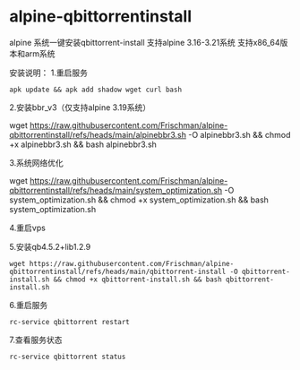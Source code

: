 # alpine-qbittorrentinstall
alpine 系统一键安装qbittorrent-install
支持alpine 3.16-3.21系统
支持x86_64版本和arm系统

安装说明： 
 1.重启服务
    
    apk update && apk add shadow wget curl bash


 2.安装bbr_v3（仅支持alpine 3.19系统）

   wget https://raw.githubusercontent.com/Frischman/alpine-qbittorrentinstall/refs/heads/main/alpinebbr3.sh -O alpinebbr3.sh && chmod +x alpinebbr3.sh && bash alpinebbr3.sh
   

 
 3.系统网络优化

   wget https://raw.githubusercontent.com/Frischman/alpine-qbittorrentinstall/refs/heads/main/system_optimization.sh -O system_optimization.sh && chmod +x system_optimization.sh && bash system_optimization.sh
   

 4.重启vps  
 
 
 5.安装qb4.5.2+lib1.2.9
 
    wget https://raw.githubusercontent.com/Frischman/alpine-qbittorrentinstall/refs/heads/main/qbittorrent-install -O qbittorrent-install.sh && chmod +x qbittorrent-install.sh && bash qbittorrent-install.sh

 6.重启服务
    
    rc-service qbittorrent restart

 7.查看服务状态
    
    rc-service qbittorrent status
